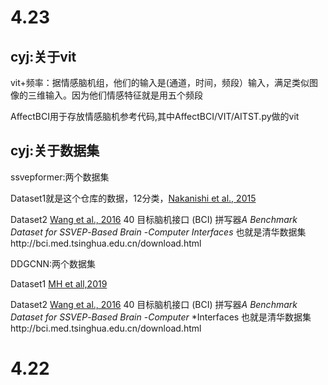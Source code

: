 # 4.23

## cyj:关于vit

vit+频率：据情感脑机组，他们的输入是(通道，时间，频段）输入，满足类似图像的三维输入。因为他们情感特征就是用五个频段

AffectBCI用于存放情感脑机参考代码,其中AffectBCI/VIT/AITST.py做的vit

## cyj:关于数据集

ssvepformer:两个数据集

Dataset1就是这个仓库的数据，12分类，[Nakanishi et al., 2015](https://www.sciencedirect.com/science/article/pii/S0893608023002319#b28)

Dataset2 [Wang et al., 2016](https://www.sciencedirect.com/science/article/pii/S0893608023002319#b42) 40 目标脑机接口 (BCI) 拼写器*A* *Benchmark* *Dataset* *for*  *SSVEP*-*Based*  *Brain* -*Computer* *Interfaces* 也就是清华数据集http://bci.med.tsinghua.edu.cn/download.html


DDGCNN:两个数据集

Dataset1 [MH et all,2019](https://academic.oup.com/gigascience/article/8/5/giz002/5304369)

Dataset2 [Wang et al., 2016](https://www.sciencedirect.com/science/article/pii/S0893608023002319#b42) 40 目标脑机接口 (BCI) 拼写器*A* *Benchmark* *Dataset* *for*  *SSVEP*-*Based*  *Brain* -*Computer* *Interfaces 也就是清华数据集http://bci.med.tsinghua.edu.cn/download.html



# 4.22
